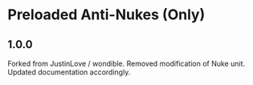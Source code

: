 # Preloaded Anti-Nukes (Only)

## 1.0.0

Forked from JustinLove / wondible.
Removed modification of Nuke unit.
Updated documentation accordingly.